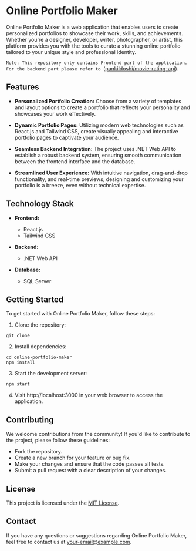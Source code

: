 # Online Portfolio Maker

Online Portfolio Maker is a web application that enables users to create personalized portfolios to showcase their work, skills, and achievements. Whether you're a designer, developer, writer, photographer, or artist, this platform provides you with the tools to curate a stunning online portfolio tailored to your unique style and professional identity.

`Note: This repository only contains Frontend part of the application. For the backend part please refer to `([pankildoshi/movie-rating-api](https://github.com/pankildoshi/movie-rating-API)).

## Features

- **Personalized Portfolio Creation:** Choose from a variety of templates and layout options to create a portfolio that reflects your personality and showcases your work effectively.

- **Dynamic Portfolio Pages:** Utilizing modern web technologies such as React.js and Tailwind CSS, create visually appealing and interactive portfolio pages to captivate your audience.

- **Seamless Backend Integration:** The project uses .NET Web API to establish a robust backend system, ensuring smooth communication between the frontend interface and the database.

- **Streamlined User Experience:** With intuitive navigation, drag-and-drop functionality, and real-time previews, designing and customizing your portfolio is a breeze, even without technical expertise.

## Technology Stack

- **Frontend:**
  - React.js
  - Tailwind CSS

- **Backend:**
  - .NET Web API

- **Database:**
  - SQL Server

## Getting Started

To get started with Online Portfolio Maker, follow these steps:

1. Clone the repository:
```
git clone
```
2. Install dependencies:
```
cd online-portfolio-maker
npm install
```
3. Start the development server:
```
npm start
```
4. Visit http://localhost:3000 in your web browser to access the application.

## Contributing

We welcome contributions from the community! If you'd like to contribute to the project, please follow these guidelines:

- Fork the repository.
- Create a new branch for your feature or bug fix.
- Make your changes and ensure that the code passes all tests.
- Submit a pull request with a clear description of your changes.

## License

This project is licensed under the [MIT License](LICENSE).

## Contact

If you have any questions or suggestions regarding Online Portfolio Maker, feel free to contact us at [your-email@example.com](mailto:your-email@example.com).
